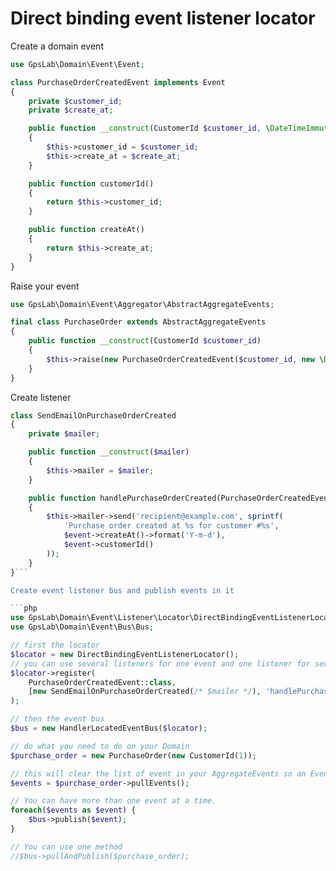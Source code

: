 Direct binding event listener locator
=====================================

Create a domain event

```php
use GpsLab\Domain\Event\Event;

class PurchaseOrderCreatedEvent implements Event
{
    private $customer_id;
    private $create_at;

    public function __construct(CustomerId $customer_id, \DateTimeImmutable $create_at)
    {
        $this->customer_id = $customer_id;
        $this->create_at = $create_at;
    }

    public function customerId()
    {
        return $this->customer_id;
    }

    public function createAt()
    {
        return $this->create_at;
    }
}
```

Raise your event

```php
use GpsLab\Domain\Event\Aggregator\AbstractAggregateEvents;

final class PurchaseOrder extends AbstractAggregateEvents
{
    public function __construct(CustomerId $customer_id)
    {
        $this->raise(new PurchaseOrderCreatedEvent($customer_id, new \DateTimeImmutable()));
    }
}
```

Create listener

```php
class SendEmailOnPurchaseOrderCreated
{
    private $mailer;

    public function __construct($mailer)
    {
        $this->mailer = $mailer;
    }

    public function handlePurchaseOrderCreated(PurchaseOrderCreatedEvent $event)
    {
        $this->mailer->send('recipient@example.com', sprintf(
            'Purchase order created at %s for customer #%s',
            $event->createAt()->format('Y-m-d'),
            $event->customerId()
        ));
    }
}```

Create event listener bus and publish events in it

```php
use GpsLab\Domain\Event\Listener\Locator\DirectBindingEventListenerLocator;
use GpsLab\Domain\Event\Bus\Bus;

// first the locator
$locator = new DirectBindingEventListenerLocator();
// you can use several listeners for one event and one listener for several events
$locator->register(
    PurchaseOrderCreatedEvent::class,
    [new SendEmailOnPurchaseOrderCreated(/* $mailer */), 'handlePurchaseOrderCreated']
);

// then the event bus
$bus = new HandlerLocatedEventBus($locator);

// do what you need to do on your Domain
$purchase_order = new PurchaseOrder(new CustomerId(1));

// this will clear the list of event in your AggregateEvents so an Event is trigger only once
$events = $purchase_order->pullEvents();

// You can have more than one event at a time.
foreach($events as $event) {
    $bus->publish($event);
}

// You can use one method
//$bus->pullAndPublish($purchase_order);
```
